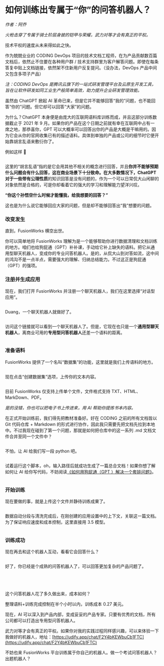 # 如何训练出专属于“你”的问答机器人？

_作者：阿乔_

_火枪击穿了专属于骑士阶层身披的铠甲与荣耀，武力对等才会有真正的平权。_

技术平权的速度从未来得如此之快。

作为兢兢业业的 CODING DevOps 项目的技术文档工程师，在为产品贡献数百篇文档后，依然止不住要在各种用户群 / 技术支持群里为客户解答问题。即使在每条答复中贴上文档链接，依然架不住新用户反复提问。（没办法，DevOps 产品中间又包含多项子产品）

_注：CODING DevOps 是腾讯云旗下的一站式研发管理平台及云原生开发工具，旨在让软件研发如同工业生产般简单高效，助力提升企业研发管理效能。_

虽然由 ChatGPT 掀起 AI 革命已来，但是它并不能够回答“我的”问题，也不能回答“你的”问题。但它却可以回答“大家”的问题。

为什么？ChatGPT 本身便是由庞大的互联网语料库训练而成，并且这部分训练数据截止于 2021 年 9 月。如果你的产品在这个日期之前就有幸在互联网中占有一席之地，那恭喜你，GPT 可以大概率可以回答出你的产品是大概是干嘛用的。因为它会从你的官网收集已有的描述语料。具体到单独的产品或公司的细节时它便开始靠胡言乱语来敷衍你了。

例如这样 🔽

<figure><img src="../../.gitbook/assets/640.png" alt=""><figcaption></figcaption></figure>

这里的“胡言乱语”指的是它会用其他不相关的概念进行回答，并且**你并不能够预期什么问题会有什么回答，这在商业场景下十分致命。在大多数情况下，ChatGPT 对于一些带有公理性质**的知识回答是没有问题的，作为一个可以日常侃大山闲聊的对象依然是合格的，可是你却看着它的强大的学习和理解能力望洋兴叹。

**“你这个孙悟空什么时候才能懂我，给我想要的回答？”**

这也是为什么说它能够回应大家的问题，但是却不能够回答出“我”想要的问题。

### **改变发生**

直到，FusionWorks 横空出世。

你可以简单地将 FusionWorks 理解为是一个能够帮助你进行数据清理和文档训练的地方。咱们也给狗屁通（GPT）补补课，手动给它补上缺失的语料。把它从通用型聊天机器人，变成你的专业问答机器人。是的，从侃大山到对答如流，这中间的鸿沟不是一点半点，需要强大的理解、归纳总结能力。不过这正是狗屁通（GPT）的强项。

###

### **注册并生成应用**

现在，我们打开 FusionWorks 并注册一个聊天机器人，我们在这里选择“对话型应用”。

<figure><img src="../../.gitbook/assets/640-2.png" alt=""><figcaption></figcaption></figure>

Duang，一个聊天机器人就做好了。

<figure><img src="../../.gitbook/assets/640-3.png" alt=""><figcaption></figcaption></figure>

访问这个链接就可以看到一个聊天机器人了。但是，它现在也只是一个**通用型聊天机器人**，离商业可用的**专用型问答机器人**还差一个语料的距离。

<figure><img src="../../.gitbook/assets/640-4.png" alt=""><figcaption></figcaption></figure>

###

### **准备语料**

FusionWorks 提供了一个名叫“数据集”的功能，这里就是我们上传语料的地方。

<figure><img src="../../.gitbook/assets/640-5.png" alt=""><figcaption></figcaption></figure>

现在点击“创建数据集”选项，上传你的文本内容。

<figure><img src="../../.gitbook/assets/640-6.png" alt=""><figcaption></figcaption></figure>

目前 FusionWorks 仅支持上传单个文件，文件格式支持 TXT、HTML、MarkDown、PDF。

_是的没错，你也可以把电子书上传进来，用 AI 帮助你提炼书本内容。_

在正式开始训练前，我们得先把教材准备好。好在 CODING 之前的所有文档皆以 Git 代码仓库 + Markdown 的形式进行协作，因此我只需要先把文档先拉到本地中。不过我现在碰到了第一个问题，那就是如何把仓库中的这一系列 .md 文档文件合并至同一个文件中？

<figure><img src="../../.gitbook/assets/640-7.png" alt=""><figcaption></figcaption></figure>

不怕，让 AI 给我们写一段 python 吧。

<figure><img src="../../.gitbook/assets/640-8.png" alt=""><figcaption></figcaption></figure>

试着运行这个脚本，oh，输入路径后就成功生成了一篇总合文档！如果你想了解如何让 AI 给你写代码，不妨阅读[《如何用狗屁通（GPT ）解决一个套娃问题》](http://mp.weixin.qq.com/s?\_\_biz=MzU2Njg1NDA3Mw==\&mid=2247484248\&idx=1\&sn=50809b40f520c767483e1a7b0eefb9c1\&chksm=fca76b8ecbd0e298e627140d63e7b3383d226ab293a2e8fefa04b5a1ee12f187520560ec1579\&scene=21#wechat\_redirect)。

<figure><img src="../../.gitbook/assets/640-9.png" alt=""><figcaption></figcaption></figure>

###

### **开始训练**

现在要做的事，就是上传这个文件并静待训练成果了。

<figure><img src="../../.gitbook/assets/640.jpg" alt=""><figcaption></figcaption></figure>

数据自动分段与清洗完成后，在刚创建的应用设置中的上下文，关联这一篇文档。为了保证响应速度和成本控制，这里直接用 3.5 模型。

<figure><img src="../../.gitbook/assets/640-1.jpg" alt=""><figcaption></figcaption></figure>

###

### **训练成功**

现在再去和这个机器人互动，看看它会回答什么？

<figure><img src="../../.gitbook/assets/640-10.png" alt=""><figcaption></figcaption></figure>

好了，你已经是个成熟的问答机器人了，可以回答更加复杂的产品问题了。

<figure><img src="../../.gitbook/assets/640-11.png" alt=""><figcaption></figcaption></figure>

<figure><img src="../../.gitbook/assets/640-12.png" alt=""><figcaption></figcaption></figure>

<figure><img src="../../.gitbook/assets/640-13.png" alt=""><figcaption></figcaption></figure>

<figure><img src="../../.gitbook/assets/640-14.png" alt=""><figcaption></figcaption></figure>

这个问答机器人花了多久做出来，成本如何？

整理语料+训练完成控制在半个小时以内，训练成本 0.27 美元。

现在，AI 可以深入到产品内部，变成妥妥的产品专家。只要有优秀的文档，所有公司都可以打造出专用型问答机器人。

武力对等才会有真正的平权。如果你对我的实践过程同样感兴趣，可以来体验一下我做好的机器人，地址：[https://udify.app/chat/F2Y4bKEWbuCb1FTC](https://udify.app/chat/F2Y4bKEWbuCb1FTC)

不妨也来 FusionWorks 平台训练属于你自己的机器人。做一个考试问答机器人？出题机器人？
